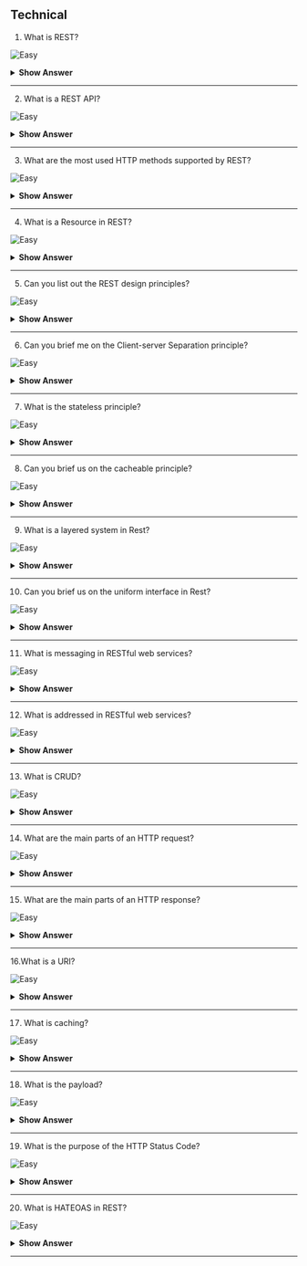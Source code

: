 ## Technical

1. What is REST?

![Easy](https://github.com/revaturelabs/interviewquestions/blob/dev/ComplexityTags/simple%20(2).svg)

<details> <summary> <b> Show Answer </b> </summary>

<blockquote> 
    
- Representational state transfer (REST) is an abstraction of the architecture of the world wide web. REST is an architectural style to design networked applications.
- REST makes communication between remote computers easy by using the simple HTTP protocol which supports for CRUD (Create, Read, Update, and Delete) operations on the server

</blockquote> 

</details>

---

2. What is a REST API?

![Easy](https://github.com/revaturelabs/interviewquestions/blob/dev/ComplexityTags/simple%20(2).svg)

<details> <summary> <b> Show Answer </b> </summary>

<blockquote> 

- A REST API, also called a RESTful API, is an API that follows REST principles. 
- In a REST API, all data are treated as resources, each one represented by a unique uniform resource identifier (URI). 
- For example, the **Twitter API** makes each tweet an available resource that can be retrieved by clients. Clients can also use Twitter’s API to post tweets and perform other actions on the site.

</blockquote>

</details>

---

3. What are the most used HTTP methods supported by REST?

![Easy](https://github.com/revaturelabs/interviewquestions/blob/dev/ComplexityTags/simple%20(2).svg)

<details> <summary> <b> Show Answer </b> </summary>

<blockquote> 

- `GET` is only used to request data from a specified resource. Get requests can be cached and bookmarked. It remains in the browser history and has length restrictions. GET requests should never be used when dealing with sensitive data.
- `POST` is used to send data to a server to create/update a resource. POST requests are never cached and bookmarked and do not remain in the browser history.
- `PUT` replaces all current representations of the target resource with the request payload.
- `DELETE` removes the specified resource.
- `OPTIONS` is used to describe the communication options for the target resource.
- `HEAD` asks for a response identical to that of a GET request, but without the response body.

</blockquote>

</details>

---

4. What is a Resource in REST?

![Easy](https://github.com/revaturelabs/interviewquestions/blob/dev/ComplexityTags/simple%20(2).svg)

<details> <summary> <b> Show Answer </b> </summary>

<blockquote> 

- In REST, every accessible piece of content on the server is labelled as a resource. 
- A resource is an object with a type, associated data, a relationship with other resources on the server, and a list of methods that can be used with it. 
- For example, a resource could be an HTML or text file, a data file, an image or video, or an executable code file.

- A resource is identified with a uniform resource identifier or URI. Clients access resources by including their URIs in HTTP requests.

</blockquote>

</details>

---

5. Can you list out the REST design principles?

![Easy](https://github.com/revaturelabs/interviewquestions/blob/dev/ComplexityTags/simple%20(2).svg)

<details> <summary> <b> Show Answer </b> </summary>

<blockquote> 

REST APIs follow six design principles:

- Client-server Separation
- Stateless
- Cacheable
- Layered System
- Uniform Interface
- Code on Demand (optional)

</blockquote>

</details>

---

6. Can you brief me on the Client-server Separation principle?

![Easy](https://github.com/revaturelabs/interviewquestions/blob/dev/ComplexityTags/simple%20(2).svg)

<details> <summary> <b> Show Answer </b> </summary>

<blockquote> 

- The application which is requesting the resource is called the client, and the application which has the resource is called the server. 
- When the client requests a request to the server, the server sends a response to the client. The server can’t initiate a request to the client. 
- In a RESTful API, the client and server are always kept independent of each other. This ensures that both the client and the server can be scaled independently.

</blockquote>

</details>

---

7. What is the stateless principle?

![Easy](https://github.com/revaturelabs/interviewquestions/blob/dev/ComplexityTags/simple%20(2).svg)

<details> <summary> <b> Show Answer </b> </summary>

<blockquote>

- In a RESTful API, each request needs to contain the data that is necessary to process it. Servers aren’t allowed to store any data related to the client. 
- No session or authentication state is stored on the server. 
- If the client requires authentication, then the client needs to authenticate itself before sending a request to the server.

</blockquote>

</details>

---

8. Can you brief us on the cacheable principle?

![Easy](https://github.com/revaturelabs/interviewquestions/blob/dev/ComplexityTags/simple%20(2).svg)

<details> <summary> <b> Show Answer </b> </summary>

<blockquote>

- In REST APIs, the resources should be able to cache themselves either on the client or on the server. - When a client requests a resource from the server, the response from the server will contain the information on whether the resource can be cached or not and for how long. 
- The main idea of caching is to improve the performance of the client by reducing the bandwidth required to load the resource.

</blockquote>

</details>

---

9. What is a layered system in Rest?

![Easy](https://github.com/revaturelabs/interviewquestions/blob/dev/ComplexityTags/simple%20(2).svg)

<details> <summary> <b> Show Answer </b> </summary>

<blockquote>

- In REST APIs, there can be multiple intermediaries between the client and the server. It isn’t always necessarily true that the client connects directly to the server and requests a resource. 
- There can be multiple systems in between them that are responsible for handling security, traffic, balancing the load, redirection, etc. 
- The client or the server doesn’t have any information about how many systems are in between them.

</blockquote>

</details>

---

10. Can you brief us on the uniform interface in Rest?

![Easy](https://github.com/revaturelabs/interviewquestions/blob/dev/ComplexityTags/simple%20(2).svg)

<details> <summary> <b> Show Answer </b> </summary>

<blockquote>

- All communications between the client and server must follow the same protocol. For REST, this protocol is HTTP. 
- A uniform interface simplifies integrations because every application is using the same language to request and send data.

</blockquote>

</details>

---

11. What is messaging in RESTful web services?

![Easy](https://github.com/revaturelabs/interviewquestions/blob/dev/ComplexityTags/simple%20(2).svg)

<details> <summary> <b> Show Answer </b> </summary>

<blockquote>

A client sends a message in form of an HTTP Request and the server responds in form of an HTTP Response. This technique is termed Messaging. These messages contain message data and metadata i.e., information about the message itself.

</blockquote>

</details>

---

12. What is addressed in RESTful web services?

![Easy](https://github.com/revaturelabs/interviewquestions/blob/dev/ComplexityTags/simple%20(2).svg)

<details> <summary> <b> Show Answer </b> </summary>

<blockquote>

Addressing refers to locating a resource or multiple resources lying on the server. It is analogous to locating a postal address of a person.

</blockquote>

</details>

---

13. What is CRUD?

![Easy](https://github.com/revaturelabs/interviewquestions/blob/dev/ComplexityTags/simple%20(2).svg)

<details> <summary> <b> Show Answer </b> </summary>

<blockquote>

- CRUD stands for “Create, Read, Update, Delete.” These are the four basic actions that can be performed on databases through a REST API. Each action corresponds to an HTTP request method:

  - Create = POST
  - Read = GET
  - Update = PUT
  - Delete = DELETE

</blockquote>

</details>

---

14. What are the main parts of an HTTP request?

![Easy](https://github.com/revaturelabs/interviewquestions/blob/dev/ComplexityTags/simple%20(2).svg)

<details> <summary> <b> Show Answer </b> </summary>

<blockquote>

HTTP requests are sent by the client to the API. They request data or perform some action on the server. 

There are five main components of an HTTP request in REST:

- **Start line**: Indicates the intended action of the request and includes:
- **a request method**: that indicates the HTTP request method to be performed on the resource (i.e., GET, POST, PUT, DELETE).
- **a URI** that identifies the requested resource on the server.
- **the HTTP version** being used, which signals which version the API should respond with.
- **HTTP Request Header**: Lists metadata about the request, such as the user agent, file formats the client will accept, format of the request body, language, caching preferences, etc.
- **HTTP Request body**: Contains any data associated with the request. This is only necessary if the request is to modify data on the server with the POST or PUT methods.

</blockquote>

</details>

---

15. What are the main parts of an HTTP response?

![Easy](https://github.com/revaturelabs/interviewquestions/blob/dev/ComplexityTags/simple%20(2).svg)

<details> <summary> <b> Show Answer </b> </summary>

<blockquote>

- HTTP responses are sent by the API to the client. They inform the client that the requested action was (or was not) completed and deliver any requested resources. There are four main components of an HTTP response:

- **HTTP version**: The version of HTTP version used.
- **Status line**: Indicates the status of the request with an HTTP response status code.
- **HTTP Response Header**: Lists metadata about the response, such as the date, server, user agent, file formats of the returned resources, caching information, etc.
- **HTTP Response body**: Contains the resource data that was requested by the client and is also called the payload.

</blockquote>

</details>

---

16.What is a URI?

![Easy](https://github.com/revaturelabs/interviewquestions/blob/dev/ComplexityTags/simple%20(2).svg)

<details> <summary> <b> Show Answer </b> </summary>

<blockquote>

URI stands for uniform resource identifier. In REST, a URI is a string that identifies a resource on a web server. Each resource has its own unique URI which, when included in an HTTP request, allows clients to target that resource and perform actions on it. The process of targeting a resource with its URI is called “addressing.”

The format of a URI is as follows:

`<protocol>://<service-name>/<ResourceType>/<ResourceID>`

</blockquote>

</details>

---

17. What is caching?

![Easy](https://github.com/revaturelabs/interviewquestions/blob/dev/ComplexityTags/simple%20(2).svg)

<details> <summary> <b> Show Answer </b> </summary>

<blockquote>

- Caching refers to storing server response in the client itself so that a client does need not to make server requests for the same resource again and again. 
- A server response should have information about how caching is to be done so that a client caches the response for a period or never caches the server response.

</blockquote>

</details>

---

18. What is the payload?

![Easy](https://github.com/revaturelabs/interviewquestions/blob/dev/ComplexityTags/simple%20(2).svg)

<details> <summary> <b> Show Answer </b> </summary>

<blockquote>

- `Payload` refers to the data in the body of the HTTP request and/or response messages in GET or POST requests.

- For example, if you request a specific tweet from the Twitter API, the payload comprises the document containing the tweet text and any associated files for rendering the tweet on a page.

- Payload can also be included in the HTTP request with the POST method. If you want to post a tweet through Twitter's API, the tweet text that you send in your POST request is the payload.

</blockquote>

</details>

---

19. What is the purpose of the HTTP Status Code?

![Easy](https://github.com/revaturelabs/interviewquestions/blob/dev/ComplexityTags/simple%20(2).svg)

<details> <summary> <b> Show Answer </b> </summary>

<blockquote>

HTTP Status code are standard codes and refers to predefined status of task done at server.

HTTP Status Code:
- **200** – OK, shows success.
- **201** – CREATED, when a resource is successfully created using POST or PUT request. Return the link to a newly created resource using the location header.
- **204** – NO CONTENT, when the response body is empty.
- **304** – NOT MODIFIED, used to reduce network bandwidth usage in case of conditional GET requests.
- **400** – BAD REQUEST, states that invalid input is provided.
- **401** – FORBIDDEN, states that the user is not having access to the method being used.
- **404** – NOT FOUND, states that the method is not available.
- **409** – CONFLICT, states conflict situation while executing the method.
- **500** – INTERNAL SERVER ERROR, states that the server has thrown some exception while executing the method.

</blockquote>

</details>

---
    
20. What is HATEOAS in REST?
    
![Easy](https://github.com/revaturelabs/interviewquestions/blob/dev/ComplexityTags/simple%20(2).svg)

<details> <summary> <b> Show Answer </b> </summary>

<blockquote>

HATEOAS stand for Hypermedia as The Engine of the Application State. It provides links to resources so that client does not have to manually bookmark the links. Below is an example.
    
```JS
{
"id":1,
"message":"Hello World",
"author":"Dhiraj",
"href":"/messages/1"
}
```

</blockquote>

</details>

---
